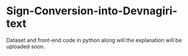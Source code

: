 # Sign-Conversion-into-Devnagiri-text
Dataset and front-end code in python along will the explanation will be uploaded soon.
